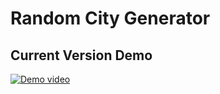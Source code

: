 # Random City Generator

## Current Version Demo

[![Demo video](https://img.youtube.com/vi/VIDEO_ID/maxresdefault.jpg)](https://https://github.com/YingjiaLiu99/Random-City-Generator.git/public/demo/demo1.mp4)
